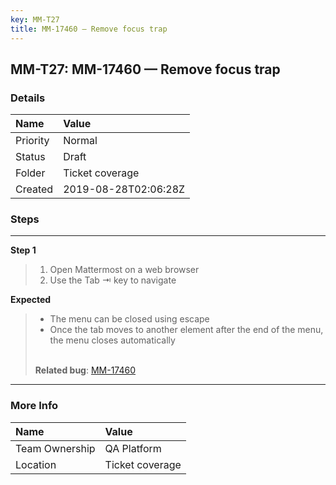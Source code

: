 ```yaml
---
key: MM-T27
title: MM-17460 — Remove focus trap
---
```


## MM-T27: MM-17460 — Remove focus trap

### Details

| Name     | Value                |
| :------- | :------------------- |
| Priority | Normal               |
| Status   | Draft                |
| Folder   | Ticket coverage      |
| Created  | 2019-08-28T02:06:28Z |

### Steps

<hr/>

**Step 1**

> <article><ol><li>Open Mattermost on a web browser</li><li>Use the Tab ⇥ key to navigate</li></ol></article>

**Expected**

> <article><ul><li>The menu can be closed using escape</li><li>Once the tab moves to another element after the end of the menu, the menu closes automatically</li></ul><br><strong>Related bug</strong>: <a href="https://mattermost.atlassian.net/browse/MM-17460" rel="noopener noreferrer" target="_blank">MM-17460</a></article>

<hr/>

### More Info

| Name           | Value           |
| :------------- | :-------------- |
| Team Ownership | QA Platform     |
| Location       | Ticket coverage |

